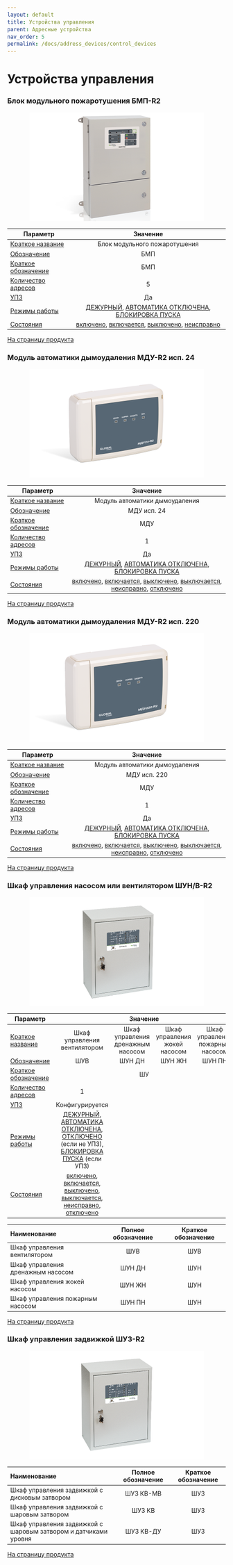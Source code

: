 ```yaml
---
layout: default
title: Устройства управления
parent: Адресные устройства
nav_order: 5
permalink: /docs/address_devices/control_devices
---
```


# Устройства управления
### Блок модульного пожаротушения БМП-R2

<p align="center">
<img src="../../assets/images/devices/bmp.png">
</p>

<table> 
  <thead> 
    <tr> 
      <th style="text-align: center">Параметр</th>
      <th style="text-align: center">Значение</th>
    </tr>
  </thead> 
  <tbody>
    <tr>
      <td style="text-align: left"><a href="/gk_manual/docs/docs/address_devices#краткое_название_устройства">Краткое название</a></td>
      <td style="text-align: center">Блок модульного пожаротушения</td>
    </tr>
    <tr>
      <td style="text-align: left"><a href="/gk_manual/docs/address_devices#обозначение_устройства">Обозначение</a></td>
      <td style="text-align: center">БМП</td>
    </tr>
    <tr>
      <td style="text-align: left"><a href="/gk_manual/docs/address_devices#краткое_обозначение_устройства">Краткое обозначение</a></td>
      <td style="text-align: center">БМП</td>
    </tr>
    <tr>
      <td style="text-align: left"><a href="/gk_manual/docs/address_devices#количество_адресов">Количество адресов</a></td>
      <td style="text-align: center">5</td>
    </tr>
    <tr>
      <td style="text-align: left"><a href="/gk_manual/docs/address_devices#устройство_противопожарной_защиты">УПЗ</a></td>
      <td style="text-align: center">Да</td>
    </tr>
    <tr>
      <td style="text-align: left"><a href="/gk_manual/docs/address_devices#режимы-работы-ау">Режимы работы</a></td>
      <td style="text-align: center"><a href="/gk_manual/docs/address_devices#режим_работы_ау_дежурный">ДЕЖУРНЫЙ</a>, <a href="/gk_manual/docs/address_devices#режим_работы_ау_автоматика_отключена">АВТОМАТИКА ОТКЛЮЧЕНА</a>, <a href="/gk_manual/docs/address_devices#режим_работы_ау_блокировка_пуска">БЛОКИРОВКА ПУСКА</a></td>
    </tr>
    <tr>
      <td style="text-align: left"><a href="/gk_manual/docs/address_devices#состояния-ау">Состояния</a></td>
      <td style="text-align: center"><a href="/gk_manual/docs/address_devices#состояние_ау_включено">включено</a>, <a href="/gk_manual/docs/address_devices#состояние_ау_включается">включается</a>, <a href="/gk_manual/docs/address_devices#состояние_ау_выключено">выключено</a>, <a href="/gk_manual/docs/address_devices#состояние_ау_неисправно">неисправно</a></td>
    </tr>    
  </tbody>
</table>

<a href="https://products.rubezh.ru/products/bmp_r2-3326/" target="_blank">На страницу продукта</a>

### Модуль автоматики дымоудаления МДУ-R2 исп. 24

<p align="center">
<img src="../../assets/images/devices/mdu_isp.24.png">
</p>

<table> 
  <thead> 
    <tr> 
      <th style="text-align: center">Параметр</th>
      <th style="text-align: center">Значение</th>
    </tr>
  </thead> 
  <tbody>
    <tr>
      <td style="text-align: left"><a href="/gk_manual/docs/docs/address_devices#краткое_название_устройства">Краткое название</a></td>
      <td style="text-align: center">Модуль автоматики дымоудаления</td>
    </tr>
    <tr>
      <td style="text-align: left"><a href="/gk_manual/docs/address_devices#обозначение_устройства">Обозначение</a></td>
      <td style="text-align: center">МДУ исп. 24</td>
    </tr>
    <tr>
      <td style="text-align: left"><a href="/gk_manual/docs/address_devices#краткое_обозначение_устройства">Краткое обозначение</a></td>
      <td style="text-align: center">МДУ</td>
    </tr>
    <tr>
      <td style="text-align: left"><a href="/gk_manual/docs/address_devices#количество_адресов">Количество адресов</a></td>
      <td style="text-align: center">1</td>
    </tr>
    <tr>
      <td style="text-align: left"><a href="/gk_manual/docs/address_devices#устройство_противопожарной_защиты">УПЗ</a></td>
      <td style="text-align: center">Да</td>
    </tr>
    <tr>
      <td style="text-align: left"><a href="/gk_manual/docs/address_devices#режимы-работы-ау">Режимы работы</a></td>
      <td style="text-align: center"><a href="/gk_manual/docs/address_devices#режим_работы_ау_дежурный">ДЕЖУРНЫЙ</a>, <a href="/gk_manual/docs/address_devices#режим_работы_ау_автоматика_отключена">АВТОМАТИКА ОТКЛЮЧЕНА</a>, <a href="/gk_manual/docs/address_devices#режим_работы_ау_блокировка_пуска">БЛОКИРОВКА ПУСКА</a></td>
    </tr>
    <tr>
      <td style="text-align: left"><a href="/gk_manual/docs/address_devices#состояния-ау">Состояния</a></td>
      <td style="text-align: center"><a href="/gk_manual/docs/address_devices#состояние_ау_включено">включено</a>, <a href="/gk_manual/docs/address_devices#состояние_ау_включается">включается</a>, <a href="/gk_manual/docs/address_devices#состояние_ау_выключено">выключено</a>, <a href="/gk_manual/docs/address_devices#состояние_ау_выключается">выключается</a>, <a href="/gk_manual/docs/address_devices#состояние_ау_неисправно">неисправно</a>, <a href="/gk_manual/docs/address_devices#состояние_ау_отключено">отключено</a></td>
    </tr>    
  </tbody>
</table>

<a href="https://products.rubezh.ru/products/mdu_r2_isp_24-3362/" target="_blank">На страницу продукта</a>

### Модуль автоматики дымоудаления МДУ-R2 исп. 220

<p align="center">
<img src="../../assets/images/devices/mdu_isp.220.png">
</p>

<table> 
  <thead> 
    <tr> 
      <th style="text-align: center">Параметр</th>
      <th style="text-align: center">Значение</th>
    </tr>
  </thead> 
  <tbody>
    <tr>
      <td style="text-align: left"><a href="/gk_manual/docs/docs/address_devices#краткое_название_устройства">Краткое название</a></td>
      <td style="text-align: center">Модуль автоматики дымоудаления</td>
    </tr>
    <tr>
      <td style="text-align: left"><a href="/gk_manual/docs/address_devices#обозначение_устройства">Обозначение</a></td>
      <td style="text-align: center">МДУ исп. 220</td>
    </tr>
    <tr>
      <td style="text-align: left"><a href="/gk_manual/docs/address_devices#краткое_обозначение_устройства">Краткое обозначение</a></td>
      <td style="text-align: center">МДУ</td>
    </tr>
    <tr>
      <td style="text-align: left"><a href="/gk_manual/docs/address_devices#количество_адресов">Количество адресов</a></td>
      <td style="text-align: center">1</td>
    </tr>
    <tr>
      <td style="text-align: left"><a href="/gk_manual/docs/address_devices#устройство_противопожарной_защиты">УПЗ</a></td>
      <td style="text-align: center">Да</td>
    </tr>
    <tr>
      <td style="text-align: left"><a href="/gk_manual/docs/address_devices#режимы-работы-ау">Режимы работы</a></td>
      <td style="text-align: center"><a href="/gk_manual/docs/address_devices#режим_работы_ау_дежурный">ДЕЖУРНЫЙ</a>, <a href="/gk_manual/docs/address_devices#режим_работы_ау_автоматика_отключена">АВТОМАТИКА ОТКЛЮЧЕНА</a>, <a href="/gk_manual/docs/address_devices#режим_работы_ау_блокировка_пуска">БЛОКИРОВКА ПУСКА</a></td>
    </tr>
    <tr>
      <td style="text-align: left"><a href="/gk_manual/docs/address_devices#состояния-ау">Состояния</a></td>
      <td style="text-align: center"><a href="/gk_manual/docs/address_devices#состояние_ау_включено">включено</a>, <a href="/gk_manual/docs/address_devices#состояние_ау_включается">включается</a>, <a href="/gk_manual/docs/address_devices#состояние_ау_выключено">выключено</a>, <a href="/gk_manual/docs/address_devices#состояние_ау_выключается">выключается</a>, <a href="/gk_manual/docs/address_devices#состояние_ау_неисправно">неисправно</a>, <a href="/gk_manual/docs/address_devices#состояние_ау_отключено">отключено</a></td>
    </tr>    
  </tbody>
</table>

<a href="https://products.rubezh.ru/products/mdu_r2_isp_220-3363/" target="_blank">На страницу продукта</a>

### Шкаф управления насосом или вентилятором ШУН/В-R2

<p align="center">
<img src="../../assets/images/devices/shun_v.png">
</p>

<table> 
  <thead> 
    <tr> 
      <th style="text-align: center">Параметр</th>
      <th style="text-align: center" colspan="4">Значение</th>
    </tr>
  </thead> 
  <tbody>
    <tr>
      <td style="text-align: left"><a href="/gk_manual/docs/docs/address_devices#краткое_название_устройства">Краткое название</a></td>
      <td style="text-align: center">Шкаф управления вентилятором</td>
      <td style="text-align: center">Шкаф управления дренажным насосом</td>
      <td style="text-align: center">Шкаф управления жокей насосом</td>
      <td style="text-align: center">Шкаф управления пожарным насосом</td>
    </tr>
    <tr>
      <td style="text-align: left"><a href="/gk_manual/docs/address_devices#обозначение_устройства">Обозначение</a></td>
      <td style="text-align: center">ШУВ</td>
      <td style="text-align: center">ШУН ДН</td>
      <td style="text-align: center">ШУН ЖН</td>
      <td style="text-align: center">ШУН ПН</td>
    </tr>
    <tr>
      <td style="text-align: left"><a href="/gk_manual/docs/address_devices#краткое_обозначение_устройства">Краткое обозначение</a></td>
      <td style="text-align: center" colspan="4">ШУ</td>
    </tr>
    <tr>
      <td style="text-align: left"><a href="/gk_manual/docs/address_devices#количество_адресов">Количество адресов</a></td>
      <td style="text-align: center">1</td>
    </tr>
    <tr>
      <td style="text-align: left"><a href="/gk_manual/docs/address_devices#устройство_противопожарной_защиты">УПЗ</a></td>
      <td style="text-align: center">Конфигурируется</td>
    </tr>
    <tr>
      <td style="text-align: left"><a href="/gk_manual/docs/address_devices#режимы-работы-ау">Режимы работы</a></td>
      <td style="text-align: center"><a href="/gk_manual/docs/address_devices#режим_работы_ау_дежурный">ДЕЖУРНЫЙ</a>, <a href="/gk_manual/docs/address_devices#режим_работы_ау_автоматика_отключена">АВТОМАТИКА ОТКЛЮЧЕНА</a>, <a href="/gk_manual/docs/address_devices#режим_работы_ау_отключено">ОТКЛЮЧЕНО</a> (если не УПЗ), <a href="/gk_manual/docs/address_devices#режим_работы_ау_блокировка_пуска">БЛОКИРОВКА ПУСКА</a> (если УПЗ)</td>
    </tr>
    <tr>
      <td style="text-align: left"><a href="/gk_manual/docs/address_devices#состояния-ау">Состояния</a></td>
      <td style="text-align: center"><a href="/gk_manual/docs/address_devices#состояние_ау_включено">включено</a>, <a href="/gk_manual/docs/address_devices#состояние_ау_включается">включается</a>, <a href="/gk_manual/docs/address_devices#состояние_ау_выключено">выключено</a>, <a href="/gk_manual/docs/address_devices#состояние_ау_выключается">выключается</a>, <a href="/gk_manual/docs/address_devices#состояние_ау_неисправно">неисправно</a>, <a href="/gk_manual/docs/address_devices#состояние_ау_отключено">отключено</a></td>
    </tr>    
  </tbody>
</table>

|Наименование|Полное обозначение|Краткое обозначение|
|:---|:---:|:---:|
|Шкаф управления вентилятором|ШУВ|ШУВ|
|Шкаф управления дренажным насосом|ШУН ДН|ШУН|
|Шкаф управления жокей насосом|ШУН ЖН|ШУН|
|Шкаф управления пожарным насосом|ШУН ПН|ШУН|

<a href="https://products.rubezh.ru/products/shun_v_r2-3355/" target="_blank">На страницу продукта</a>

### Шкаф управления задвижкой ШУЗ-R2

<p align="center">
<img src="../../assets/images/devices/shuz.png">
</p>

|Наименование|Полное обозначение|Краткое обозначение|
|:---|:---:|:---:|
|Шкаф управления задвижкой с дисковым затвором|ШУЗ КВ-МВ|ШУЗ|
|Шкаф управления задвижкой с шаровым затвором|ШУЗ КВ|ШУЗ|
|Шкаф управления задвижкой с шаровым затвором и датчиками уровня|ШУЗ КВ-ДУ|ШУЗ|

<a href="https://products.rubezh.ru/products/shuz_r2-3357/" target="_blank">На страницу продукта</a>
